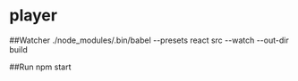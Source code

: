 # player
##Watcher
./node_modules/.bin/babel --presets react src --watch --out-dir build

##Run
npm start
